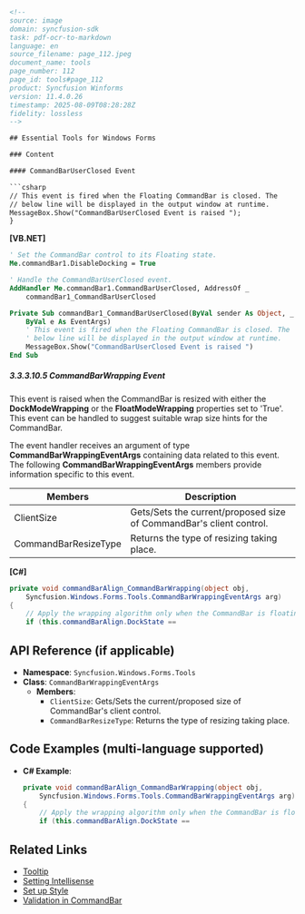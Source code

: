 ```html
<!-- 
source: image
domain: syncfusion-sdk
task: pdf-ocr-to-markdown
language: en
source_filename: page_112.jpeg
document_name: tools
page_number: 112
page_id: tools#page_112
product: Syncfusion Winforms
version: 11.4.0.26
timestamp: 2025-08-09T08:28:28Z
fidelity: lossless
-->

## Essential Tools for Windows Forms

### Content

#### CommandBarUserClosed Event

```csharp
// This event is fired when the Floating CommandBar is closed. The
// below line will be displayed in the output window at runtime.
MessageBox.Show("CommandBarUserClosed Event is raised ");
}
```

**[VB.NET]**

```vb
' Set the CommandBar control to its Floating state.
Me.commandBar1.DisableDocking = True

' Handle the CommandBarUserClosed event.
AddHandler Me.commandBar1.CommandBarUserClosed, AddressOf _
    commandBar1_CommandBarUserClosed

Private Sub commandBar1_CommandBarUserClosed(ByVal sender As Object, _
    ByVal e As EventArgs)
    ' This event is fired when the Floating CommandBar is closed. The
    ' below line will be displayed in the output window at runtime.
    MessageBox.Show("CommandBarUserClosed Event is raised ")
End Sub
```

##### 3.3.3.10.5 CommandBarWrapping Event

This event is raised when the CommandBar is resized with either the **DockModeWrapping** or the **FloatModeWrapping** properties set to 'True'. This event can be handled to suggest suitable wrap size hints for the CommandBar.

The event handler receives an argument of type **CommandBarWrappingEventArgs** containing data related to this event. The following **CommandBarWrappingEventArgs** members provide information specific to this event.

| Members               | Description                                                                 |
|-----------------------|-----------------------------------------------------------------------------|
| ClientSize            | Gets/Sets the current/proposed size of CommandBar's client control.      |
| CommandBarResizeType  | Returns the type of resizing taking place.                              |

**[C#]**

```csharp
private void commandBarAlign_CommandBarWrapping(object obj,
    Syncfusion.Windows.Forms.Tools.CommandBarWrappingEventArgs arg)
{
    // Apply the wrapping algorithm only when the CommandBar is floating.
    if (this.commandBarAlign.DockState ==
```

## API Reference (if applicable)
- **Namespace**: `Syncfusion.Windows.Forms.Tools`
- **Class**: `CommandBarWrappingEventArgs`
  - **Members**:
    - `ClientSize`: Gets/Sets the current/proposed size of CommandBar's client control.
    - `CommandBarResizeType`: Returns the type of resizing taking place.

## Code Examples (multi-language supported)
- **C# Example**:
  ```csharp
  private void commandBarAlign_CommandBarWrapping(object obj,
      Syncfusion.Windows.Forms.Tools.CommandBarWrappingEventArgs arg)
  {
      // Apply the wrapping algorithm only when the CommandBar is floating.
      if (this.commandBarAlign.DockState ==
  ```

## Related Links
- [Tooltip](Tooltip.md)
- [Setting Intellisense](Setting%20Intellisense.md)
- [Set up Style](Set%20up%20Style.md)
- [Validation in CommandBar](Validation%20in%20CommandBar.md)

<!-- tags: [Syncfusion Winforms, CommandBar, DockModeWrapping, FloatModeWrapping, CommandBarWrappingEventArgs] keywords: [CommandBar, resizing, wrappingAlgorithm, CommandBarWrapping, CommandBarResizeType] -->
```